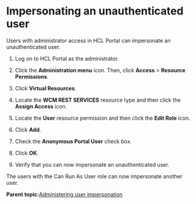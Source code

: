 # Impersonating an unauthenticated user 

Users with administrator access in HCL Portal can impersonate an unauthenticated user.

1.  Log on to HCL Portal as the administrator.

2.  Click the **Administration menu** icon. Then, click **Access** \> **Resource Permissions**.

3.  Click **Virtual Resources**.

4.  Locate the **WCM REST SERVICES** resource type and then click the **Assign Access** icon.

5.  Locate the **User** resource permission and then click the **Edit Role** icon.

6.  Click **Add**.

7.  Check the **Anonymous Portal User** check box.

8.  Click **OK**.

9.  Verify that you can now impersonate an unauthenticated user.


The users with the Can Run As User role can now impersonate another user.

**Parent topic:**[Administering user impersonation ](../admin-system/impers_user.md)

